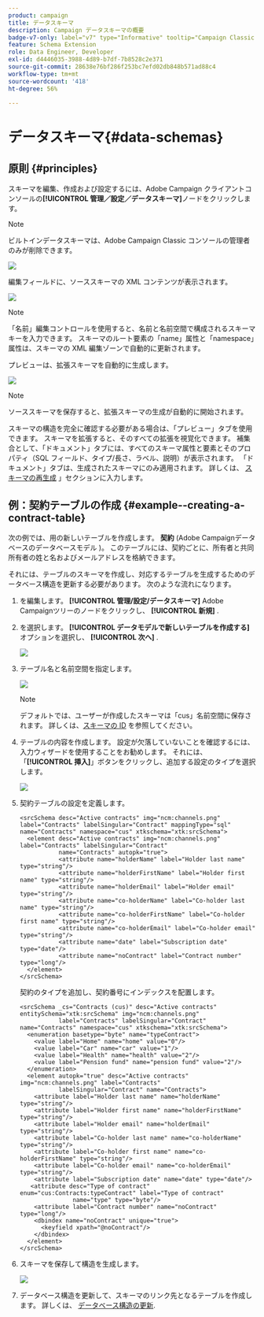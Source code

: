 ```yaml
---
product: campaign
title: データスキーマ
description: Campaign データスキーマの概要
badge-v7-only: label="v7" type="Informative" tooltip="Campaign Classic v7 にのみ適用されます"
feature: Schema Extension
role: Data Engineer, Developer
exl-id: d4446035-3988-4d89-b7df-7b8528c2e371
source-git-commit: 28638e76bf286f253bc7efd02db848b571ad88c4
workflow-type: tm+mt
source-wordcount: '418'
ht-degree: 56%

---
```


# データスキーマ{#data-schemas}

## 原則 {#principles}

スキーマを編集、作成および設定するには、Adobe Campaign クライアントコンソールの&#x200B;**[!UICONTROL 管理／設定／データスキーマ]**&#x200B;ノードをクリックします。

>[!NOTE]
>
>ビルトインデータスキーマは、Adobe Campaign Classic コンソールの管理者のみが削除できます。

![](assets/d_ncs_integration_schema_navtree.png)

編集フィールドに、ソーススキーマの XML コンテンツが表示されます。

![](assets/d_ncs_integration_schema_edition.png)

>[!NOTE]
>
>「名前」編集コントロールを使用すると、名前と名前空間で構成されるスキーマキーを入力できます。 スキーマのルート要素の「name」属性と「namespace」属性は、スキーマの XML 編集ゾーンで自動的に更新されます。

プレビューは、拡張スキーマを自動的に生成します。

![](assets/d_ncs_integration_schema_edition2.png)

>[!NOTE]
>
>ソーススキーマを保存すると、拡張スキーマの生成が自動的に開始されます。

スキーマの構造を完全に確認する必要がある場合は、「プレビュー」タブを使用できます。 スキーマを拡張すると、そのすべての拡張を視覚化できます。 補集合として、「ドキュメント」タブには、すべてのスキーマ属性と要素とそのプロパティ（SQL フィールド、タイプ/長さ、ラベル、説明）が表示されます。 「ドキュメント」タブは、生成されたスキーマにのみ適用されます。 詳しくは、 [スキーマの再生成](../../configuration/using/regenerating-schemas.md) 」セクションに入力します。

## 例：契約テーブルの作成 {#example--creating-a-contract-table}

次の例では、用の新しいテーブルを作成します。 **契約** (Adobe Campaignデータベースのデータベースモデル )。 このテーブルには、契約ごとに、所有者と共同所有者の姓と名およびメールアドレスを格納できます。

それには、テーブルのスキーマを作成し、対応するテーブルを生成するためのデータベース構造を更新する必要があります。 次のような流れになります。

1. を編集します。 **[!UICONTROL 管理/設定/データスキーマ]** Adobe Campaignツリーのノードをクリックし、 **[!UICONTROL 新規]** .
1. を選択します。 **[!UICONTROL データモデルで新しいテーブルを作成する]** オプションを選択し、 **[!UICONTROL 次へ]** .

   ![](assets/s_ncs_configuration_create_new_schema.png)

1. テーブル名と名前空間を指定します。

   ![](assets/s_ncs_configuration_create_new_param.png)

   >[!NOTE]
   >
   >デフォルトでは、ユーザーが作成したスキーマは「cus」名前空間に保存されます。 詳しくは、[スキーマの ID](../../configuration/using/about-schema-reference.md#identification-of-a-schema) を参照してください。

1. テーブルの内容を作成します。 設定が欠落していないことを確認するには、入力ウィザードを使用することをお勧めします。 それには、「**[!UICONTROL 挿入]**」ボタンをクリックし、追加する設定のタイプを選択します。

   ![](assets/s_ncs_configuration_create_new_content.png)

1. 契約テーブルの設定を定義します。

   ```
   <srcSchema desc="Active contracts" img="ncm:channels.png" label="Contracts" labelSingular="Contract" mappingType="sql" name="Contracts" namespace="cus" xtkschema="xtk:srcSchema">
     <element desc="Active contracts" img="ncm:channels.png" label="Contracts" labelSingular="Contract"
              name="Contracts" autopk="true">
              <attribute name="holderName" label="Holder last name" type="string"/>
              <attribute name="holderFirstName" label="Holder first name" type="string"/>
              <attribute name="holderEmail" label="Holder email" type="string"/>
              <attribute name="co-holderName" label="Co-holder last name" type="string"/>           
              <attribute name="co-holderFirstName" label="Co-holder first name" type="string"/>           
              <attribute name="co-holderEmail" label="Co-holder email" type="string"/>    
              <attribute name="date" label="Subscription date" type="date"/>     
              <attribute name="noContract" label="Contract number" type="long"/>  
     </element>
   </srcSchema>
   ```

   契約のタイプを追加し、契約番号にインデックスを配置します。

   ```
   <srcSchema _cs="Contracts (cus)" desc="Active contracts" entitySchema="xtk:srcSchema" img="ncm:channels.png"
              label="Contracts" labelSingular="Contract" name="Contracts" namespace="cus" xtkschema="xtk:srcSchema">
     <enumeration basetype="byte" name="typeContract">
       <value label="Home" name="home" value="0"/>
       <value label="Car" name="car" value="1"/>
       <value label="Health" name="health" value="2"/>
       <value label="Pension fund" name="pension fund" value="2"/>
     </enumeration>
     <element autopk="true" desc="Active contracts" img="ncm:channels.png" label="Contracts"
              labelSingular="Contract" name="Contracts">
       <attribute label="Holder last name" name="holderName" type="string"/>
       <attribute label="Holder first name" name="holderFirstName" type="string"/>
       <attribute label="Holder email" name="holderEmail" type="string"/>
       <attribute label="Co-holder last name" name="co-holderName" type="string"/>
       <attribute label="Co-holder first name" name="co-holderFirstName" type="string"/>
       <attribute label="Co-holder email" name="co-holderEmail" type="string"/>
       <attribute label="Subscription date" name="date" type="date"/>
      <attribute desc="Type of contract" enum="cus:Contracts:typeContract" label="Type of contract"
                  name="type" type="byte"/>
       <attribute label="Contract number" name="noContract" type="long"/>
       <dbindex name="noContract" unique="true">
         <keyfield xpath="@noContract"/>
       </dbindex>
     </element>
   </srcSchema>
   ```

1. スキーマを保存して構造を生成します。

   ![](assets/s_ncs_configuration_structure.png)

1. データベース構造を更新して、スキーマのリンク先となるテーブルを作成します。 詳しくは、 [データベース構造の更新](../../configuration/using/updating-the-database-structure.md).
